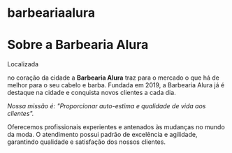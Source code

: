 # barbeariaalura
<h1>Sobre a Barbearia Alura</h1>


Localizada<p> no coração da cidade a <strong>Barbearia Alura</strong> traz para o mercado o que há de melhor para o seu cabelo e barba. Fundada em 2019, a Barbearia Alura já é destaque na cidade e conquista novos clientes a cada dia.</p>


<p><em>Nossa missão é: "Proporcionar auto-estima e qualidade de vida aos clientes".</em></p>


<p>Oferecemos profissionais experientes e antenados às mudanças no mundo da moda. O atendimento possui padrão de excelência e agilidade, garantindo qualidade e satisfação dos nossos clientes.</strong ></em></p>
